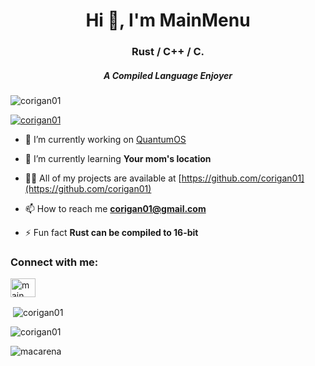 <h1 align="center">Hi 👋, I'm MainMenu</h1>
<h3 align="center">Rust / C++ / C.</h3>
<h5 align="center">A Compiled Language Enjoyer</h5>



<p align="left"> <img src="https://komarev.com/ghpvc/?username=corigan01&label=Profile%20views&color=0e75b6&style=flat" alt="corigan01" /> </p>

<p align="left"> <a href="https://github.com/ryo-ma/github-profile-trophy"><img src="https://github-profile-trophy.vercel.app/?username=corigan01&theme=onedark&column=-1" alt="corigan01" /></a> </p>

- 🔭 I’m currently working on [QuantumOS](https://github.com/corigan01/QuantumOS)

- 🌱 I’m currently learning **Your mom's location**

- 👨‍💻 All of my projects are available at [https://github.com/corigan01](https://github.com/corigan01)

- 📫 How to reach me **corigan01@gmail.com**

- ⚡ Fun fact **Rust can be compiled to 16-bit**

<h3 align="left">Connect with me:</h3>
<p align="left">
<a href="https://www.youtube.com/c/main menu" target="blank"><img align="center" src="https://cdn.jsdelivr.net/npm/simple-icons@3.0.1/icons/youtube.svg" alt="main menu" height="30" width="40" /></a>
</p>

<p>&nbsp;<img align="center" src="https://github-readme-stats.vercel.app/api?username=corigan01&show_icons=true&locale=en" alt="corigan01" /></p>

<p><img align="center" src="https://github-readme-streak-stats.herokuapp.com/?user=corigan01&" alt="corigan01" /></p>

![macarena](https://github.com/corigan01/corigan01/assets/33582457/e4d76e9b-92fe-4740-a9c1-752a0be599d2)

<!--- ![my body is a machine](https://github.com/corigan01/corigan01/assets/33582457/4ddbc830-69ca-4377-b968-dca47a14e086) --->
